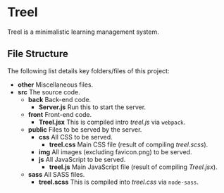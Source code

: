 Treel
===

Treel is a minimalistic learning management system.



## File Structure

The following list details key folders/files of this project:

- **other** Miscellaneous files.
- **src** The source code.
    - **back** Back-end code.
        - **Server.js** Run this to start the server.
    - **front** Front-end code.
        - **Treel.jsx** This is compiled intro _treel.js_ via `webpack`.
    - **public** Files to be served by the server.
        - **css** All CSS to be served.
            - **treel.css** Main CSS file (result of compiling _treel.scss_).
        - **img** All images (excluding favicon.png) to be served.
        - **js** All JavaScript to be served.
            - **treel.js** Main JavaScript file (result of compiling _Treel.jsx_).
    - **sass** All SASS files.
        - **treel.scss** This is compiled into _treel.css_ via `node-sass`.
